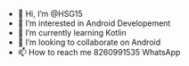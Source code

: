 - 👋 Hi, I’m @HSG15
- 👀 I’m interested in Android Developement
- 🌱 I’m currently learning Kotlin
- 💞️ I’m looking to collaborate on Android
- 📫 How to reach me 8260991535 WhatsApp

<!---
HSG15/HSG15 is a ✨ special ✨ repository because its `README.md` (this file) appears on your GitHub profile.
You can click the Preview link to take a look at your changes.
--->
